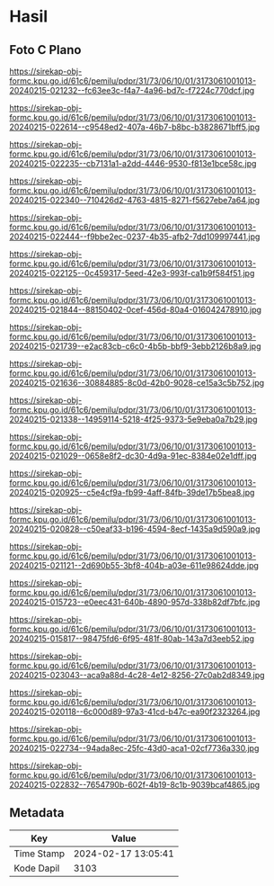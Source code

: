 # Hasil

## Foto C Plano

https://sirekap-obj-formc.kpu.go.id/61c6/pemilu/pdpr/31/73/06/10/01/3173061001013-20240215-021232--fc63ee3c-f4a7-4a96-bd7c-f7224c770dcf.jpg

https://sirekap-obj-formc.kpu.go.id/61c6/pemilu/pdpr/31/73/06/10/01/3173061001013-20240215-022614--c9548ed2-407a-46b7-b8bc-b3828671bff5.jpg

https://sirekap-obj-formc.kpu.go.id/61c6/pemilu/pdpr/31/73/06/10/01/3173061001013-20240215-022235--cb7131a1-a2dd-4446-9530-f813e1bce58c.jpg

https://sirekap-obj-formc.kpu.go.id/61c6/pemilu/pdpr/31/73/06/10/01/3173061001013-20240215-022340--710426d2-4763-4815-8271-f5627ebe7a64.jpg

https://sirekap-obj-formc.kpu.go.id/61c6/pemilu/pdpr/31/73/06/10/01/3173061001013-20240215-022444--f9bbe2ec-0237-4b35-afb2-7dd109997441.jpg

https://sirekap-obj-formc.kpu.go.id/61c6/pemilu/pdpr/31/73/06/10/01/3173061001013-20240215-022125--0c459317-5eed-42e3-993f-ca1b9f584f51.jpg

https://sirekap-obj-formc.kpu.go.id/61c6/pemilu/pdpr/31/73/06/10/01/3173061001013-20240215-021844--88150402-0cef-456d-80a4-016042478910.jpg

https://sirekap-obj-formc.kpu.go.id/61c6/pemilu/pdpr/31/73/06/10/01/3173061001013-20240215-021739--e2ac83cb-c6c0-4b5b-bbf9-3ebb2126b8a9.jpg

https://sirekap-obj-formc.kpu.go.id/61c6/pemilu/pdpr/31/73/06/10/01/3173061001013-20240215-021636--30884885-8c0d-42b0-9028-ce15a3c5b752.jpg

https://sirekap-obj-formc.kpu.go.id/61c6/pemilu/pdpr/31/73/06/10/01/3173061001013-20240215-021338--14959114-5218-4f25-9373-5e9eba0a7b29.jpg

https://sirekap-obj-formc.kpu.go.id/61c6/pemilu/pdpr/31/73/06/10/01/3173061001013-20240215-021029--0658e8f2-dc30-4d9a-91ec-8384e02e1dff.jpg

https://sirekap-obj-formc.kpu.go.id/61c6/pemilu/pdpr/31/73/06/10/01/3173061001013-20240215-020925--c5e4cf9a-fb99-4aff-84fb-39de17b5bea8.jpg

https://sirekap-obj-formc.kpu.go.id/61c6/pemilu/pdpr/31/73/06/10/01/3173061001013-20240215-020828--c50eaf33-b196-4594-8ecf-1435a9d590a9.jpg

https://sirekap-obj-formc.kpu.go.id/61c6/pemilu/pdpr/31/73/06/10/01/3173061001013-20240215-021121--2d690b55-3bf8-404b-a03e-611e98624dde.jpg

https://sirekap-obj-formc.kpu.go.id/61c6/pemilu/pdpr/31/73/06/10/01/3173061001013-20240215-015723--e0eec431-640b-4890-957d-338b82df7bfc.jpg

https://sirekap-obj-formc.kpu.go.id/61c6/pemilu/pdpr/31/73/06/10/01/3173061001013-20240215-015817--98475fd6-6f95-481f-80ab-143a7d3eeb52.jpg

https://sirekap-obj-formc.kpu.go.id/61c6/pemilu/pdpr/31/73/06/10/01/3173061001013-20240215-023043--aca9a88d-4c28-4e12-8256-27c0ab2d8349.jpg

https://sirekap-obj-formc.kpu.go.id/61c6/pemilu/pdpr/31/73/06/10/01/3173061001013-20240215-020118--6c000d89-97a3-41cd-b47c-ea90f2323264.jpg

https://sirekap-obj-formc.kpu.go.id/61c6/pemilu/pdpr/31/73/06/10/01/3173061001013-20240215-022734--94ada8ec-25fc-43d0-aca1-02cf7736a330.jpg

https://sirekap-obj-formc.kpu.go.id/61c6/pemilu/pdpr/31/73/06/10/01/3173061001013-20240215-022832--7654790b-602f-4b19-8c1b-9039bcaf4865.jpg


## Metadata

| Key        | Value               |
| ---------- | ------------------- |
| Time Stamp | 2024-02-17 13:05:41 |
| Kode Dapil | 3103                |



